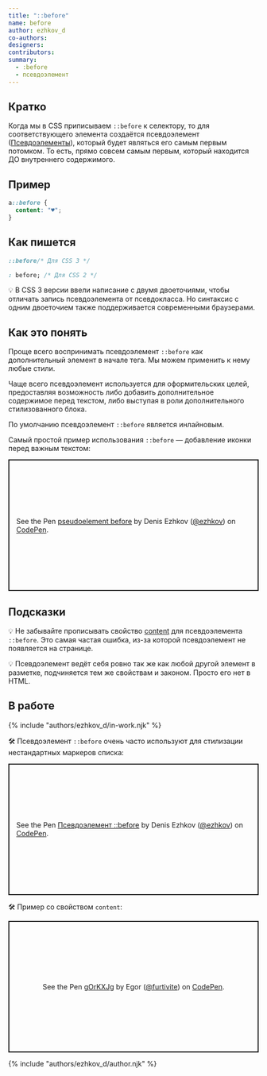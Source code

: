 ```yaml
---
title: "::before"
name: before
author: ezhkov_d
co-authors:
designers:
contributors:
summary:
  - :before
  - псевдоэлемент
---
```


## Кратко

Когда мы в CSS приписываем `::before` к селектору, то для соответствующего элемента создаётся псевдоэлемент ([Псевдоэлементы](/css/doka/pseudoelements)), который будет являться его самым первым потомком. То есть, прямо совсем самым первым, который находится ДО внутреннего содержимого.

## Пример

```css
a::before {
  content: "♥";
}
```

## Как пишется

```css
::before/* Для CSS 3 */

: before; /* Для CSS 2 */
```

💡 В CSS 3 версии ввели написание с двумя двоеточиями, чтобы отличать запись псевдоэлемента от псевдокласса. Но синтаксис с одним двоеточием также поддерживается современными браузерами.

## Как это понять

Проще всего воспринимать псевдоэлемент `::before` как дополнительный элемент в начале тега. Мы можем применить к нему любые стили.

Чаще всего псевдоэлемент используется для оформительских целей, предоставляя возможность либо добавить дополнительное содержимое перед текстом, либо выступая в роли дополнительного стилизованного блока.

По умолчанию псевдоэлемент `::before` является инлайновым.

Самый простой пример использования `::before` — добавление иконки перед важным текстом:

<p class="codepen" data-height="265" data-theme-id="dark" data-default-tab="result" data-user="ezhkov" data-slug-hash="BaKLXBv" style="height: 265px; box-sizing: border-box; display: flex; align-items: center; justify-content: center; border: 2px solid; margin: 1em 0; padding: 1em;" data-pen-title="pseudoelement before">
  <span>See the Pen <a href="https://codepen.io/ezhkov/pen/BaKLXBv">
  pseudoelement before</a> by Denis Ezhkov (<a href="https://codepen.io/ezhkov">@ezhkov</a>)
  on <a href="https://codepen.io">CodePen</a>.</span>
</p>

## Подсказки

💡 Не забывайте прописывать свойство [content](/css/doka/content) для псевдоэлемента `::before`. Это самая частая ошибка, из-за которой псевдоэлемент не появляется на странице.

💡 Псевдоэлемент ведёт себя ровно так же как любой другой элемент в разметке, подчиняется тем же свойствам и законом. Просто его нет в HTML.

## В работе

{% include "authors/ezhkov_d/in-work.njk" %}

🛠 Псевдоэлемент `::before` очень часто используют для стилизации нестандартных маркеров списка:

<p class="codepen" data-height="265" data-theme-id="dark" data-default-tab="css,result" data-user="ezhkov" data-slug-hash="bGpgxBQ" style="height: 265px; box-sizing: border-box; display: flex; align-items: center; justify-content: center; border: 2px solid; margin: 1em 0; padding: 1em;" data-pen-title="Псевдоэлемент ::before">
  <span>See the Pen <a href="https://codepen.io/ezhkov/pen/bGpgxBQ">
  Псевдоэлемент ::before</a> by Denis Ezhkov (<a href="https://codepen.io/ezhkov">@ezhkov</a>)
  on <a href="https://codepen.io">CodePen</a>.</span>
</p>

🛠 Пример со свойством `content`:

<p class="codepen" data-height="265" data-theme-id="dark" data-default-tab="css,result" data-user="furtivite" data-slug-hash="gOrKXJg" style="height: 265px; box-sizing: border-box; display: flex; align-items: center; justify-content: center; border: 2px solid; margin: 1em 0; padding: 1em;" data-pen-title="gOrKXJg">
  <span>See the Pen <a href="https://codepen.io/furtivite/pen/gOrKXJg">
  gOrKXJg</a> by Egor (<a href="https://codepen.io/furtivite">@furtivite</a>)
  on <a href="https://codepen.io">CodePen</a>.</span>
</p>
<script async src="https://static.codepen.io/assets/embed/ei.js"></script>

{% include "authors/ezhkov_d/author.njk" %}
